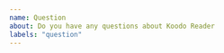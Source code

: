 ```yaml
---
name: Question
about: Do you have any questions about Koodo Reader
labels: "question"
---
```


<!--
  This issue template is for asking questions about Koodo Reader  not for bug report or feature request.
-->
